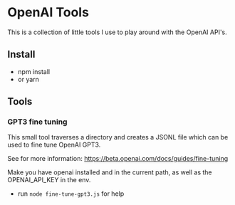 # OpenAI Tools

This is a collection of little tools I use to play around with the OpenAI API's. 


## Install 

- npm install 
- or yarn 

## Tools 

###  GPT3 fine tuning 

This small tool traverses a directory and creates a JSONL file which can be used to fine tune OpenAI GPT3. 

See for more information: https://beta.openai.com/docs/guides/fine-tuning

Make you have openai installed and in the current path, as well as the OPENAI_API_KEY in the env. 

- run  ```node fine-tune-gpt3.js``` for help

